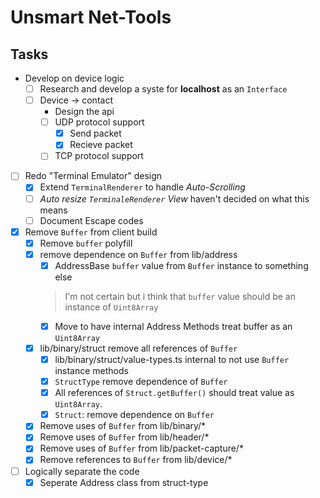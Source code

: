 # Unsmart Net-Tools

## Tasks

- Develop on device logic
  - [ ] Research and develop a syste for **localhost** as an `Interface`
  - [ ] Device -> contact
    - Design the api
    - [ ] UDP protocol support
      - [x] Send packet
      - [x] Recieve packet
    - [ ] TCP protocol support
- [ ] Redo "Terminal Emulator" design
  - [x] Extend `TerminalRenderer` to handle *Auto-Scrolling*
  - [ ] *Auto resize `TerminaleRenderer` View* haven't decided on what this means
  - [ ] Document Escape codes
- [x] Remove `Buffer` from client build
  - [x] Remove `buffer` polyfill
  - [x] remove dependence on `Buffer` from lib/address
    - [x] AddressBase `buffer` value from `Buffer` instance to something else
    > I'm not certain but i think that `buffer` value should be an instance of `Uint8Array`
    - [x] Move to have internal Address Methods treat buffer as an `Uint8Array`
  - [x] lib/binary/struct remove all references of `Buffer`
    - [x] lib/binary/struct/value-types.ts internal to not use `Buffer` instance methods
    - [x] `StructType` remove dependence of `Buffer`
    - [x] All references of `Struct.getBuffer()` should treat value as `Uint8Array`.
    - [x] `Struct`: remove dependence on `Buffer`
  - [x] Remove uses of `Buffer` from lib/binary/*
  - [x] Remove uses of `Buffer` from lib/header/*
  - [x] Remove uses of `Buffer` from lib/packet-capture/*
  - [x] Remove references to `Buffer` from lib/device/*
- [ ] Logically separate the code
  - [x] Seperate Address class from struct-type
